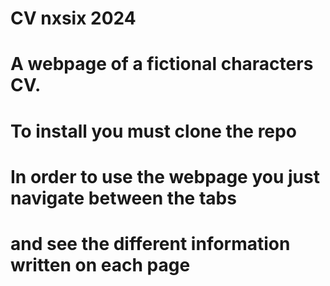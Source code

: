 # CV nxsix 2024
# A webpage of a fictional characters CV. 
# To install you must clone the repo
# In order to use the webpage you just navigate between the tabs 
# and see the different information written on each page